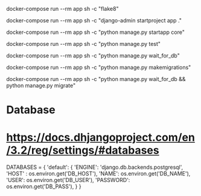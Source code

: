 docker-compose run --rm app sh -c "flake8"

docker-compose run --rm app sh -c "django-admin startproject app ."

docker-compose run --rm app sh -c "python manage.py startapp core"

docker-compose run --rm app sh -c "python manage.py test"

docker-compose run --rm app sh -c "python manage.py wait_for_db"

docker-compose run --rm app sh -c "python manage.py makemigrations"

docker-compose run --rm app sh -c "python manage.py wait_for_db && python manage.py migrate"

# Database
# https://docs.dhjangoproject.com/en/3.2/reg/settings/#databases

DATABASES = {
    'default': {
        'ENGINE': 'django.db.backends.postgresql',
        'HOST' : os.environ.get('DB_HOST'),
        'NAME': os.environ.get('DB_NAME'),
        'USER': os.environ.get('DB_USER'),
        'PASSWORD': os.environ.get('DB_PASS'),
    }
}